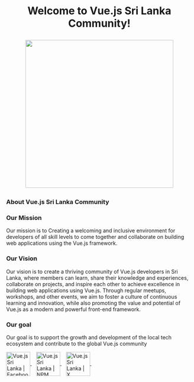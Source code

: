 <h1 align="center" width="100%">
 Welcome to Vue.js Sri Lanka Community!
</p>

<p align="center" width="100%">
  <a href="https://github.com/sliit-foss">
    <img src="https://github.com/vuejssrilanka/.github/assets/50085447/9174c4da-0946-4bc1-9667-1789fb51f7c5" height="400"/>
  </a>
 <p>

### About Vue.js Sri Lanka Community

### Our Mission
Our mission is to Creating a welcoming and inclusive environment for developers of all skill levels to come together and collaborate on building web applications using the Vue.js framework.

### Our Vision
Our vision is to create a thriving community of Vue.js developers in Sri Lanka, where members can learn, share their knowledge and experiences, collaborate on projects, and inspire each other to achieve excellence in building web applications using Vue.js. Through regular meetups, workshops, and other events, we aim to foster a culture of continuous learning and innovation, while also promoting the value and potential of Vue.js as a modern and powerful front-end framework.

### Our goal
Our goal is to support the growth and development of the local tech ecosystem and contribute to the global Vue.js community

<a href="https://www.facebook.com/profile.php?id=61550966969868&mibextid=LQQJ4d" target="_blank">
  <img align="center" alt="Vue.js Sri Lanka | Facebook" width="65px" src="https://img.icons8.com/fluent/48/000000/facebook.png" />
</a> &nbsp;&nbsp;
<a href="https://www.npmjs.com/~vuejssrilanka" target="_blank">
  <img align="center" alt="Vue.js Sri Lanka | NPM" width="65px" src="https://github.com/vuejssrilanka/.github/assets/50085447/650b11dc-53b5-4eae-9d2f-a7b6bed6d0c2" />
</a> &nbsp;&nbsp;
<a href="https://twitter.com/vuejssrilanka" target="_blank">
  <img align="center" alt="Vue.js Sri Lanka | X" width="65px" src="https://github.com/vuejssrilanka/.github/assets/50085447/48e7fec7-6f3b-4742-8075-cf851059fe7d" />
</a> &nbsp;&nbsp;



